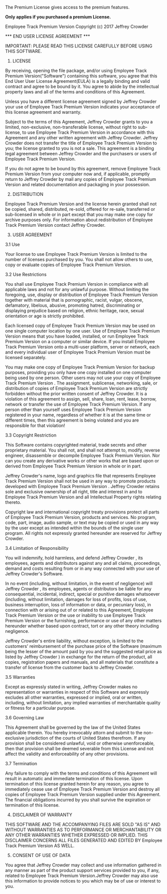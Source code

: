 The Premium License gives access to the premium features. 

**Only applies if you purchased a premium License.**

Employee Track Premium Version
Copyright (c) 2017 Jeffrey Crowder

*** END USER LICENSE AGREEMENT ***

IMPORTANT: PLEASE READ THIS LICENSE CAREFULLY BEFORE USING THIS SOFTWARE.

1. LICENSE

By receiving, opening the file package, and/or using Employee Track Premium Version("Software") containing this software, you agree that this End User User License Agreement(EULA) is a legally binding and valid contract and agree to be bound by it. You agree to abide by the intellectual property laws and all of the terms and conditions of this Agreement.

Unless you have a different license agreement signed by Jeffrey Crowder your use of Employee Track Premium Version indicates your acceptance of this license agreement and warranty.

Subject to the terms of this Agreement, Jeffrey Crowder grants to you a limited, non-exclusive, non-transferable license, without right to sub-license, to use Employee Track Premium Version in accordance with this Agreement and any other written agreement with Jeffrey Crowder. Jeffrey Crowder does not transfer the title of Employee Track Premium Version to you; the license granted to you is not a sale. This agreement is a binding legal agreement between Jeffrey Crowder and the purchasers or users of Employee Track Premium Version.

If you do not agree to be bound by this agreement, remove Employee Track Premium Version from your computer now and, if applicable, promptly return to Jeffrey Crowder by mail any copies of Employee Track Premium Version and related documentation and packaging in your possession.

2. DISTRIBUTION

Employee Track Premium Version and the license herein granted shall not be copied, shared, distributed, re-sold, offered for re-sale, transferred or sub-licensed in whole or in part except that you may make one copy for archive purposes only. For information about redistribution of Employee Track Premium Version contact Jeffrey Crowder.

3. USER AGREEMENT

3.1 Use

Your license to use Employee Track Premium Version is limited to the number of licenses purchased by you. You shall not allow others to use, copy or evaluate copies of Employee Track Premium Version.

3.2 Use Restrictions

You shall use Employee Track Premium Version in compliance with all applicable laws and not for any unlawful purpose. Without limiting the foregoing, use, display or distribution of Employee Track Premium Version together with material that is pornographic, racist, vulgar, obscene, defamatory, libelous, abusive, promoting hatred, discriminating or displaying prejudice based on religion, ethnic heritage, race, sexual orientation or age is strictly prohibited.

Each licensed copy of Employee Track Premium Version may be used on one single computer location by one user. Use of Employee Track Premium Version means that you have loaded, installed, or run Employee Track Premium Version on a computer or similar device. If you install Employee Track Premium Version onto a multi-user platform, server or network, each and every individual user of Employee Track Premium Version must be licensed separately.

You may make one copy of Employee Track Premium Version for backup purposes, providing you only have one copy installed on one computer being used by one person. Other users may not use your copy of Employee Track Premium Version . The assignment, sublicense, networking, sale, or distribution of copies of Employee Track Premium Version are strictly forbidden without the prior written consent of Jeffrey Crowder. It is a violation of this agreement to assign, sell, share, loan, rent, lease, borrow, network or transfer the use of Employee Track Premium Version. If any person other than yourself uses Employee Track Premium Version registered in your name, regardless of whether it is at the same time or different times, then this agreement is being violated and you are responsible for that violation!

3.3 Copyright Restriction

This Software contains copyrighted material, trade secrets and other proprietary material. You shall not, and shall not attempt to, modify, reverse engineer, disassemble or decompile Employee Track Premium Version. Nor can you create any derivative works or other works that are based upon or derived from Employee Track Premium Version in whole or in part.

Jeffrey Crowder's name, logo and graphics file that represents Employee Track Premium Version shall not be used in any way to promote products developed with Employee Track Premium Version . Jeffrey Crowder retains sole and exclusive ownership of all right, title and interest in and to Employee Track Premium Version and all Intellectual Property rights relating thereto.

Copyright law and international copyright treaty provisions protect all parts of Employee Track Premium Version, products and services. No program, code, part, image, audio sample, or text may be copied or used in any way by the user except as intended within the bounds of the single user program. All rights not expressly granted hereunder are reserved for Jeffrey Crowder.

3.4 Limitation of Responsibility

You will indemnify, hold harmless, and defend Jeffrey Crowder , its employees, agents and distributors against any and all claims, proceedings, demand and costs resulting from or in any way connected with your use of Jeffrey Crowder's Software.

In no event (including, without limitation, in the event of negligence) will Jeffrey Crowder , its employees, agents or distributors be liable for any consequential, incidental, indirect, special or punitive damages whatsoever (including, without limitation, damages for loss of profits, loss of use, business interruption, loss of information or data, or pecuniary loss), in connection with or arising out of or related to this Agreement, Employee Track Premium Version or the use or inability to use Employee Track Premium Version or the furnishing, performance or use of any other matters hereunder whether based upon contract, tort or any other theory including negligence.

Jeffrey Crowder's entire liability, without exception, is limited to the customers' reimbursement of the purchase price of the Software (maximum being the lesser of the amount paid by you and the suggested retail price as listed by Jeffrey Crowder ) in exchange for the return of the product, all copies, registration papers and manuals, and all materials that constitute a transfer of license from the customer back to Jeffrey Crowder.

3.5 Warranties

Except as expressly stated in writing, Jeffrey Crowder makes no representation or warranties in respect of this Software and expressly excludes all other warranties, expressed or implied, oral or written, including, without limitation, any implied warranties of merchantable quality or fitness for a particular purpose.

3.6 Governing Law

This Agreement shall be governed by the law of the United States applicable therein. You hereby irrevocably attorn and submit to the non-exclusive jurisdiction of the courts of United States therefrom. If any provision shall be considered unlawful, void or otherwise unenforceable, then that provision shall be deemed severable from this License and not affect the validity and enforceability of any other provisions.

3.7 Termination

Any failure to comply with the terms and conditions of this Agreement will result in automatic and immediate termination of this license. Upon termination of this license granted herein for any reason, you agree to immediately cease use of Employee Track Premium Version and destroy all copies of Employee Track Premium Version supplied under this Agreement. The financial obligations incurred by you shall survive the expiration or termination of this license.

4. DISCLAIMER OF WARRANTY

THIS SOFTWARE AND THE ACCOMPANYING FILES ARE SOLD "AS IS" AND WITHOUT WARRANTIES AS TO PERFORMANCE OR MERCHANTABILITY OR ANY OTHER WARRANTIES WHETHER EXPRESSED OR IMPLIED. THIS DISCLAIMER CONCERNS ALL FILES GENERATED AND EDITED BY Employee Track Premium Version AS WELL.

5. CONSENT OF USE OF DATA

You agree that Jeffrey Crowder may collect and use information gathered in any manner as part of the product support services provided to you, if any, related to Employee Track Premium Version.Jeffrey Crowder may also use this information to provide notices to you which may be of use or interest to you.
 	

